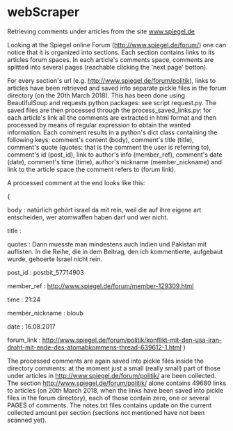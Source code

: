 # webScraper
Retrieving comments under articles from the site www.spiegel.de

Looking at the Spiegel online Forum (http://www.spiegel.de/forum/) one can notice that it is organized into sections.
Each section contains links to its articles forum spaces.
In each article's comments space, comments are splitted into several pages (reachable clicking the 'next page' botton).

For every section's url (e.g. http://www.spiegel.de/forum/politik), links to articles have been retrieved and saved into separate pickle files in the forum directory (on the 20th March 2018).
This has been done using BeautifulSoup and requests python packages: see script request.py.
The saved files are then processed through the process_saved_links.py: for each article's link all the comments are extracted in html format and then processed by means of regular expression to obtain the wanted information. 
Each comment results in a python's dict class containing the following keys:
comment's content (body), comment's title (title), comment's quote (quotes: that is the comment the user is referring to), comment's id (post_id), link to author's info (member_ref), comment's date (date), comment's time (time), author's nickname (member_nickname) and link to the article space the comment refers to (forum link).

A processed comment at the end looks like this:

{
  
  body : natürlich gehört israel da mit rein, weil die auf ihre eigene art entscheiden, wer atomwaffen haben darf und wer nicht.
  
  title : 
  
  quotes : Dann muesste man mindestens auch Indien und Pakistan mit auflisten. In die Reihe, die in dem Beitrag, den ich kommentierte, aufgebaut wurde, gehoerte Israel nicht rein.
  
  post_id : postbit_57714903
  
  member_ref : http://www.spiegel.de/forum/member-129309.html
  
  time : 21:24
  
  member_nickname : bloub
  
  date : 16.08.2017
  
  forum_link : http://www.spiegel.de/forum/politik/konflikt-mit-den-usa-iran-droht-mit-ende-des-atomabkommens-thread-639612-1.html
}

The processed comments are again saved into pickle files inside the directory comments: at the moment just a small (really small) part of those under articles in http://www.spiegel.de/forum/politik/ are been collected.
The section http://www.spiegel.de/forum/politik/ alone contains 49680 links to articles (on 20th March 2018, when the links have been saved into pickle files in the forum directory), each of those contain zero, one or several PAGES of comments.
The notes.txt files contains update on the current collected amount per section (sections not mentioned have not been scanned yet).
